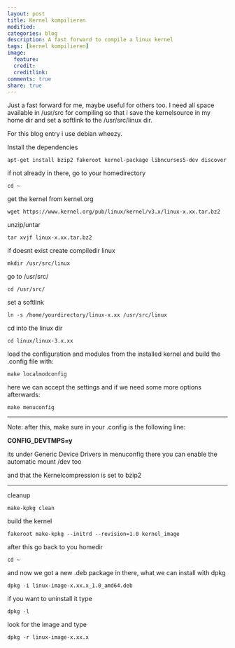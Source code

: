 ```yaml
---
layout: post
title: Kernel kompilieren
modified:
categories: blog
description: A fast forward to compile a linux kernel
tags: [kernel kompilieren]
image:
  feature:
  credit:
  creditlink:
comments: true
share: true
---
```


Just a fast forward for me, maybe useful for others too.
I need all space available in /usr/src for compiling so that i save the kernelsource in my home dir and set a softlink to the /usr/src/linux dir.

For this blog entry i use debian wheezy.


Install the dependencies

    apt-get install bzip2 fakeroot kernel-package libncurses5-dev discover

if not already in there, go to your homedirectory

    cd ~

get the kernel from kernel.org

    wget https://www.kernel.org/pub/linux/kernel/v3.x/linux-x.xx.tar.bz2

unzip/untar

    tar xvjf linux-x.xx.tar.bz2

if doesnt exist create compiledir linux

    mkdir /usr/src/linux

go to /usr/src/

    cd /usr/src/

set a softlink

    ln -s /home/yourdirectory/linux-x.xx /usr/src/linux

cd into the linux dir

    cd linux/linux-3.x.xx

load the configuration and modules from the installed kernel and build the .config file with:

    make localmodconfig

here we can accept the settings and if we need some more options afterwards:

    make menuconfig 

---

Note:
after this, make sure in your .config is the following line:

**CONFIG_DEVTMPS=y**

its under Generic Device Drivers in menuconfig there you can enable the automatic mount /dev too

and that the Kernelcompression is set to bzip2

---

cleanup

    make-kpkg clean

build the kernel

    fakeroot make-kpkg --initrd --revision=1.0 kernel_image

after this go back to you homedir

    cd ~

and now we got a new .deb package in there, what we can install with dpkg

    dpkg -i linux-image-x.xx.x_1.0_amd64.deb

if you want to uninstall it type

    dpkg -l

look for the image and type

    dpkg -r linux-image-x.xx.x

